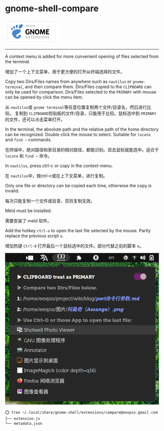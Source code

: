 # gnome-shell-compare

[<img alt="" height="80" src="https://raw.githubusercontent.com/andyholmes/gnome-shell-extensions-badge/master/get-it-on-ego.svg?sanitize=true">](https://extensions.gnome.org/extension/4789/compare-filedir-from-clip/)

---

A context menu is added for more convenient opening of files selected from the terminal.

增加了一个上下文菜单，用于更方便的打开从终端选择的文件。

Copy two Dirs/Files names from anywhere such as `nautilus` or `gnome-terminal`, and then compare them.  Dirs/Files copied to the `CLIPBOARD` can only be used for comparison. Dirs/Files selected to the `PRIMARY` with mouse can be opened by click the menu item.

从 `nautilus`或 `gnome terminal`等任意位置复制两个文件/目录名，然后进行比较。
复制到 `CLIPBOARD`剪贴板的文件/目录，只能用于比较。鼠标选中到 `PRIMARY`的文件，还可以点击菜单打开。

In the terminal, the absolute path and the relative path of the home directory can be recognized. Double click the mouse to select. Suitable for `locate` and `find ~` commands.

在终端中，绝对路径和家目录的相对路径，都能识别。双击鼠标就能选中。适合于 `locate` 和 `find ~` 命令。

In `nautilus`, press ctrl-c or copy in the context-menu.

在 `nautilus`中，按ctrl-c或在上下文菜单，进行复制。

Only one file or directory can be copied each time, otherwise the copy is invalid.

每次只能复制一个文件或目录，否则复制无效。

Meld must be installed.

需要安装了 meld 软件。

Add the hotkey `ctrl-o` to open the last file selected by the mouse. Partly replace the previous script `o`.

增加热键 `Ctrl-O` 打开最后一个鼠标选中的文件。部分代替之前的脚本 `o`。

![](screenshot.png)

```
⭕ tree ~/.local/share/gnome-shell/extensions/compare@eexpss.gmail.com
├── extension.js
└── metadata.json
```
